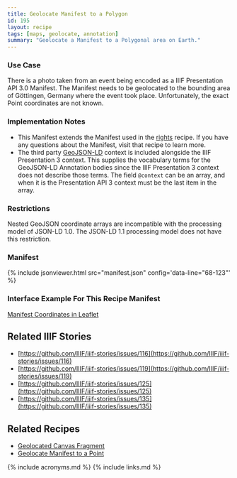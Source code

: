 ```yaml
---
title: Geolocate Manifest to a Polygon
id: 195
layout: recipe
tags: [maps, geolocate, annotation]
summary: "Geolocate a Manifest to a Polygonal area on Earth."
---
```


### Use Case 
There is a photo taken from an event being encoded as a IIIF Presentation API 3.0 Manifest. The Manifest needs to be geolocated to the bounding area of Göttingen, Germany where the event took place.  Unfortunately, the exact Point coordinates are not known.  

### Implementation Notes
* This Manifest extends the Manifest used in the [rights](https://github.com/IIIF/cookbook-recipes/issues/8) recipe. If you have any questions about the Manifest, visit that recipe to learn more.
* The third party [GeoJSON-LD](https://geojson.org/geojson-ld/vocab.html) context is included alongside the IIIF Presentation 3 context. This supplies the vocabulary terms for the GeoJSON-LD Annotation bodies since the IIIF Presentation 3 context does not describe those terms. The field `@context` can be an array, and when it is the Presentation API 3 context must be the last item in the array.  

### Restrictions
Nested GeoJSON coordinate arrays are incompatible with the processing model of JSON-LD 1.0. The JSON-LD 1.1 processing model does not have this restriction.  

### Manifest

{% include jsonviewer.html src="manifest.json" config='data-line="68-123"'  %}

### Interface Example For This Recipe Manifest
[Manifest Coordinates in Leaflet](http://geo.rerum.io/geolocate/viewAnnotations.html?manifest=https://preview.iiif.io/cookbook/0195-geolocate-manifest-to-polygon/recipe/0195-geolocate-manifest-to-polygon/manifest.json)

## Related IIIF Stories
* [https://github.com/IIIF/iiif-stories/issues/116](https://github.com/IIIF/iiif-stories/issues/116)
* [https://github.com/IIIF/iiif-stories/issues/119](https://github.com/IIIF/iiif-stories/issues/119)
* [https://github.com/IIIF/iiif-stories/issues/125](https://github.com/IIIF/iiif-stories/issues/125)
* [https://github.com/IIIF/iiif-stories/issues/135](https://github.com/IIIF/iiif-stories/issues/135)

## Related Recipes
* [Geolocated Canvas Fragment](https://github.com/IIIF/cookbook-recipes/issues/139)
* [Geolocate Manifest to a Point](https://github.com/IIIF/cookbook-recipes/issues/139)

{% include acronyms.md %}
{% include links.md %}
